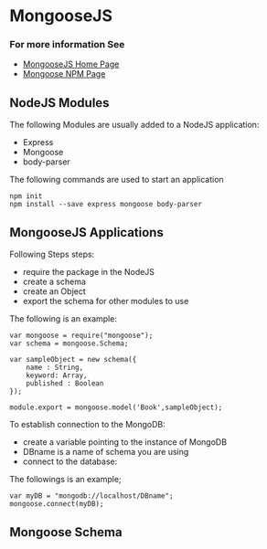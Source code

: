 # MongooseJS

### For more information See

* [MongooseJS Home Page](http://mongoosejs.com/)
* [Mongoose NPM Page](https://www.npmjs.com/package/mongoose)

## NodeJS Modules

The following Modules are usually added to a NodeJS application:

* Express
* Mongoose
* body-parser

The following commands are used to start an application

	npm init
	npm install --save express mongoose body-parser

## MongooseJS Applications

Following Steps steps:

* require the package in the NodeJS
* create a schema
* create an Object
* export the schema for other modules to use

The following is an example:

	var mongoose = require("mongoose");
	var schema = mongoose.Schema;

	var sampleObject = new schema({
		name : String,
		keyword: Array,
		published : Boolean
	});
	
	module.export = mongoose.model('Book',sampleObject);
 

To establish connection to the MongoDB:

* create a variable pointing to the instance of MongoDB
* DBname is a name of schema you are using
* connect to the database:


The followings is an example;


	var myDB = "mongodb://localhost/DBname";
	mongoose.connect(myDB);


## Mongoose Schema